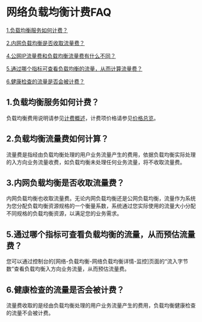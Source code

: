 # 网络负载均衡计费FAQ

[1.负载均衡服务如何计费？](Price-FAQ#user-content-1)

[2.内网负载均衡是否收取流量费？](Price-FAQ#user-content-3)

[4.公网IP流量费和负载均衡流量费有什么不同？](Price-FAQ#user-content-4)

[5.通过哪个指标可查看负载均衡的流量，从而计算流量费？](Price-FAQ#user-content-5)

[6.健康检查的流量是否会被计费？](Price-FAQ#user-content-6)

## 1.负载均衡服务如何计费？
<div id="user-content-1"></div>

负载均衡费用说明请参见[计费概述](Billing-Overview.md)，计费项价格请参见[价格总览](Price-Overview.md)。

## 2.负载均衡流量费如何计算？
<div id="user-content-2"></div>

流量费是指经由负载均衡处理的用户业务流量产生的费用，依据负载均衡实际处理的入方向业务流量收费，如负载均衡未处理任何业务流量，将不收取流量费。

## 3.内网负载均衡是否收取流量费？
<div id="user-content-3"></div>

内网负载均衡也收取流量费。无论内网负载均衡还是公网负载均衡，流量作为系统为您分配负载均衡资源规格的一个衡量系数，系统通过您实际使用的流量大小分配不同规格的负载均衡资源，以满足您的业务需求。

## 5.通过哪个指标可查看负载均衡的流量，从而预估流量费？
<div id="user-content-5"></div>

您可以通过控制台的[网络-负载均衡-网络负载均衡详情-监控]页面的“流入字节数”查看负载均衡入方向业务流量，从而预估流量费。

## 6.健康检查的流量是否会被计费？
<div id="user-content-6"></div>

流量费收取的是经由负载均衡处理的用户业务流量产生的费用，负载均衡健康检查的流量不会被计费。
